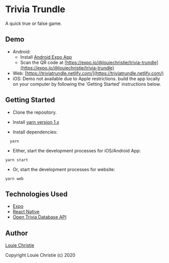# Trivia Trundle

A quick true or false game.

## Demo

- Android:
  - Install [Android Expo App](https://play.google.com/store/apps/details?id=host.exp.exponent&hl=en)
  - Scan the QR code at [https://expo.io/@louiechristie/trivia-trundle](https://expo.io/@louiechristie/trivia-trundle)
- Web: [https://triviatrundle.netlify.com/](https://triviatrundle.netlify.com/)
- iOS: Demo not available due to Apple restrictions. build the app locally on your computer by following the 'Getting Started' instructions below.

## Getting Started

- Clone the repository.

- Install [yarn version 1.x](https://classic.yarnpkg.com/lang/en/)

- Install dependencies:

```console
  yarn
```

- Either, start the development processes for iOS/Android App:

```console
yarn start
```

- Or, start the development processes for website:

```console
yarn web
```

## Technologies Used

- [Expo](https://opentdb.com/)
- [React Native](https://facebook.github.io/react-native/docs/getting-started)
- [Open Trivia Database API](https://opentdb.com/)

## Author

[Louie Christie](https://www.louiechristie.com)

Copyright Louie Christie (c) 2020
